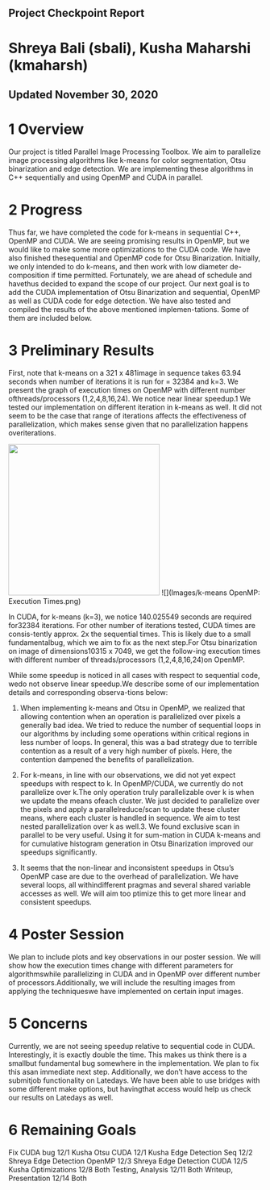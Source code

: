 ## Project Checkpoint Report
# Shreya Bali (sbali), Kusha Maharshi (kmaharsh)
## Updated November 30, 2020

# 1 Overview
Our project is titled Parallel Image Processing Toolbox. We aim to parallelize image processing algorithms like k-means for color segmentation, Otsu binarization and edge detection.  We are implementing these algorithms in C++ sequentially and using OpenMP and CUDA in parallel.

# 2  Progress
Thus far, we have completed the code for k-means in sequential C++, OpenMP and CUDA. We are seeing promising results in OpenMP, but we would like to make some more optimizations to the CUDA code.  We have also finished thesequential and OpenMP code for Otsu Binarization. Initially, we only intended to do k-means, and then work with low diameter de-composition if time permitted.  Fortunately, we are ahead of schedule and havethus decided to expand the scope of our project.  Our next goal is to add the CUDA implementation of Otsu Binarization and sequential,  OpenMP as well as CUDA code for edge detection. We have also tested and compiled the results of the above mentioned implemen-tations.  Some of them are included below.

# 3  Preliminary Results
First, note that k-means on a 321 x 481image in sequence takes 63.94 seconds when number of iterations it is run for = 32384 and k=3. We present the graph of execution times on OpenMP with different number ofthreads/processors (1,2,4,8,16,24).  We notice near linear speedup.1
We  tested  our  implementation  on  different  iteration  in  k-means  as  well. It did not seem to be the case that range of iterations affects the effectiveness of parallelization,  which  makes  sense  given  that  no  parallelization  happens  overiterations. 

<img src="https://kmeshx.github.com/Images/k-means OpenMP: Execution Times.png" height="300">
![](Images/k-means OpenMP: Execution Times.png)

In  CUDA,  for  k-means  (k=3),  we  notice  140.025549  seconds  are  required  for32384 iterations.  For other number of iterations tested, CUDA times are consis-tently approx.  2x the sequential times.  This is likely due to a small fundamentalbug, which we aim to fix as the next step.For Otsu binarization on image of dimensions10315 x 7049, we get the follow-ing execution times with different number of threads/processors (1,2,4,8,16,24)on OpenMP.

While some speedup is noticed in all cases with respect to sequential code, wedo not observe linear speedup.We  describe  some  of  our  implementation  details  and  corresponding  observa-tions below:
1.   When  implementing  k-means  and  Otsu  in  OpenMP,  we  realized  that  allowing contention when an operation is parallelized over pixels a generally bad idea.  We tried to reduce the number of sequential loops in our algorithms by including some operations within critical regions in less number of loops.  In general, this was a bad strategy due to terrible contention as a result of a very high number of pixels.  Here, the contention dampened the benefits of parallelization.

2.  For k-means, in line with our observations, we did not yet expect speedups with respect to k.  In OpenMP/CUDA, we currently do not parallelize over k.The only operation truly parallelizable over k is when we update the means ofeach cluster.  We just decided to parallelize over the pixels and apply a parallelreduce/scan  to  update  these  cluster  means,  where  each  cluster  is  handled  in sequence.  We aim to test nested parallelization over k as well.3.   We  found  exclusive  scan  in  parallel  to  be  very  useful.   Using  it  for  sum-mation  in  CUDA  k-means  and  for  cumulative  histogram  generation  in  Otsu Binarization improved our speedups significantly.

4.  It seems that the non-linear and inconsistent speedups in Otsu’s OpenMP case are due to the overhead of parallelization.  We have several loops, all withindifferent pragmas and several shared variable accesses as well.  We will aim too ptimize this to get more linear and consistent speedups.

# 4  Poster Session
We plan to include plots and key observations in our poster session.  We will show how the execution times change with different parameters for algorithmswhile parallelizing in CUDA and in OpenMP over different number of processors.Additionally, we will include the resulting images from applying the techniqueswe have implemented on certain input images.

# 5  Concerns
Currently,  we  are  not  seeing  speedup  relative  to  sequential  code  in  CUDA. Interestingly, it is exactly double the time.  This makes us think there is a smallbut fundamental bug somewhere in the implementation.  We plan to fix this asan immediate next step. Additionally, we don’t have access to the submitjob functionality on Latedays. We have been able to use bridges with some different make options, but havingthat access would help us check our results on Latedays as well.

# 6  Remaining Goals
Fix CUDA bug 12/1 Kusha
Otsu CUDA 12/1 Kusha
Edge Detection Seq 12/2 Shreya 
Edge Detection OpenMP 12/3 Shreya 
Edge Detection CUDA 12/5 Kusha
Optimizations 12/8 Both
Testing, Analysis 12/11 Both 
Writeup, Presentation 12/14 Both
